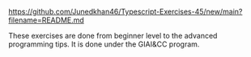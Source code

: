 https://github.com/Junedkhan46/Typescript-Exercises-45/new/main?filename=README.md

These exercises are done from beginner level to the advanced programming tips. It is done under the GIAI&CC program.
